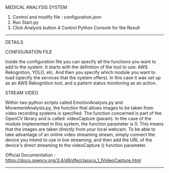 MEDICAL ANALYSIS SYSTEM


1. Control and modify file : configuration.json
2. Run Start.py
3. Click Analysis button 
4  Control Python Console for the Result

--------------

DETAILS

CONFIGURATION FILE

Inside the configuration file you can specify all the functions you want to add to the system.
It starts with the definition of the tool to use: AWS Rekognition, YOLO, etc. And then you specify which module you want to load (specify the services that the system offers). In this case it was set up as an AWS Rekognition tool, and a patient status monitoring as an action.


STREAM VIDEO

Within two python scripts called EmotionAnalysis.py and MovementAnalysis.py, the function that allows images to be taken from video recording systems is specified.
The function concerned is part of the OpenCV library and is called: videoCapture (param).
In the case of the module implemented in this system, the function parameter is 0. This means that the images are taken directly from your local webcam. To be able to take advantage of an online video streaming stream, simply connect the device you intend to use in live streaming, and then add the URL of the device's direct streaming to the videoCapture () function parameter.

Official Documentation : https://docs.opencv.org/3.4/d8/dfe/classcv_1_1VideoCapture.html

-----------
